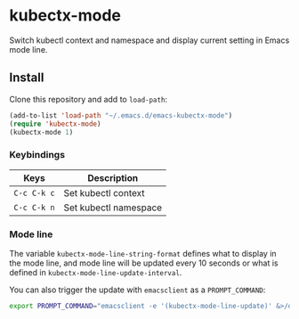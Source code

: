 # kubectx-mode

Switch kubectl context and namespace and display current setting in Emacs mode line.

## Install

Clone this repository and add to `load-path`:
```lisp
(add-to-list 'load-path "~/.emacs.d/emacs-kubectx-mode")
(require 'kubectx-mode)
(kubectx-mode 1)
```

### Keybindings

| Keys        | Description               |
| ---------   | ------------------------- |
| `C-c C-k c` | Set kubectl context       |
| `C-c C-k n` | Set kubectl namespace     |

### Mode line

The variable `kubectx-mode-line-string-format` defines what to display in the mode line, and
mode line will be updated every 10 seconds or what is defined in
`kubectx-mode-line-update-interval`.

You can also trigger the update with `emacsclient` as a `PROMPT_COMMAND`:

```bash
export PROMPT_COMMAND="emacsclient -e '(kubectx-mode-line-update)' &>/dev/null"
```
